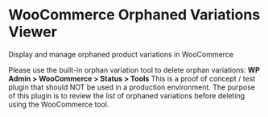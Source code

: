# WooCommerce Orphaned Variations Viewer
Display and manage orphaned product variations in WooCommerce

Please use the built-in orphan variation tool to delete orphan variations: **WP Admin > WooCommerce > Status > Tools**
This is a proof of concept / test plugin that should NOT be used in a production environment.
The purpose of this plugin is to review the list of orphaned variations before deleting using the WooCommerce tool.
